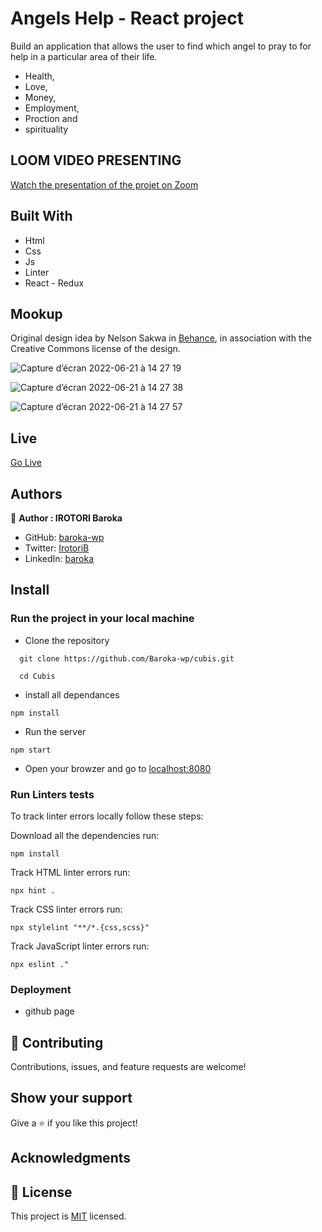 # Angels Help - React project
Build an application that allows the user to find which angel to pray to for help in a particular area of their life. 
- Health, 
- Love,
- Money, 
- Employment, 
- Proction and 
- spirituality

## LOOM VIDEO PRESENTING
[Watch the presentation of the projet on Zoom](#)

## Built With

- Html
- Css
- Js
- Linter
- React - Redux

## Mookup
Original design idea by Nelson Sakwa in [Behance](https://www.behance.net/gallery/31579789/Ballhead-App-(Free-PSDs)), in association with the Creative Commons license of the design.

![Capture d’écran 2022-06-21 à 14 27 19](https://user-images.githubusercontent.com/67879818/174838326-12bb041f-b6f6-4983-962a-a2982080b19a.png)

![Capture d’écran 2022-06-21 à 14 27 38](https://user-images.githubusercontent.com/67879818/174838354-a1a39283-7d6f-45d2-ae2e-bc3d680963b9.png)

![Capture d’écran 2022-06-21 à 14 27 57](https://user-images.githubusercontent.com/67879818/174838383-21721764-51a3-442a-9d52-20f564e66430.png)

## Live

[Go Live](https://baroka-wp.github.io/angels-help/)

## Authors

👤 **Author : IROTORI Baroka**

- GitHub: [baroka-wp](https://github.com/Baroka-wp)
- Twitter: [IrotoriB](https://twitter.com/IrotoriB)
- LinkedIn: [baroka](www.linkedin.com/in/baroka)


## Install
### Run the project in your local machine

- Clone the repository
```
  git clone https://github.com/Baroka-wp/cubis.git

  cd Cubis
```
- install all dependances

```
npm install
```

- Run the server

```
npm start
```
- Open your browzer and go to [localhost:8080](http://localhost:8080/)


### Run Linters tests
To track linter errors locally follow these steps:  

Download all the dependencies run:
```
npm install
```
Track HTML linter errors run:
```
npx hint .
```
Track CSS linter errors run:
```
npx stylelint "**/*.{css,scss}"
```
Track JavaScript linter errors run:
```
npx eslint ."
```

### Deployment
- github page

## 🤝 Contributing

Contributions, issues, and feature requests are welcome!

## Show your support

Give a ⭐️ if you like this project!

## Acknowledgments


## 📝 License

This project is [MIT](./MIT.md) licensed.
